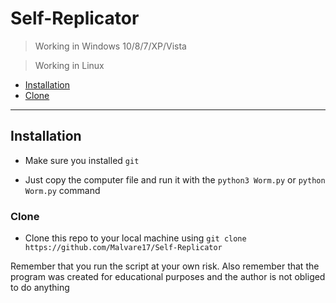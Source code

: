 # Self-Replicator

> Working in Windows 10/8/7/XP/Vista

> Working in Linux

- [Installation](#installation)
- [Clone](#Clone)

---

## Installation

- Make sure you installed `git`

- Just copy the computer file and run it with the `python3 Worm.py` or `python Worm.py` command

### Clone

- Clone this repo to your local machine using `git clone https://github.com/Malvare17/Self-Replicator`


Remember that you run the script at your own risk. Also remember that the program was created for educational purposes and the author is not obliged to do anything
